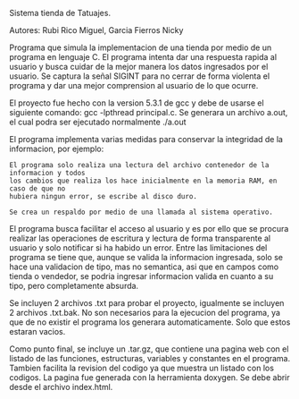 Sistema tienda de Tatuajes.

Autores:
	Rubi Rico Miguel, 
	Garcia Fierros Nicky

Programa que simula la implementacion de una tienda por medio de un programa en lenguaje C.
El programa intenta dar una respuesta rapida al usuario y busca cuidar de la mejor manera
los datos ingresados por el usuario. Se captura la señal SIGINT para no cerrar de forma 
violenta el programa y dar una mejor comprension al usuario de lo que ocurre.


El proyecto fue hecho con la version 5.3.1 de gcc y debe de usarse el siguiente comando:
gcc -lpthread principal.c.
Se generara un archivo a.out, el cual podra ser ejecutado normalmente ./a.out

El programa implementa varias medidas para conservar la integridad de la informacion, por 
ejemplo:

	El programa solo realiza una lectura del archivo contenedor de la informacion y todos 
	los cambios que realiza	los hace inicialmente en la memoria RAM, en caso de que no 
	hubiera ningun error, se escribe al disco duro.

	Se crea un respaldo por medio de una llamada al sistema operativo.

El programa busca facilitar el acceso al usuario y es por ello que se procura realizar las 
operaciones de escritura y lectura de forma transparente al usuario y solo notificar si ha
habido un error.
Entre las limitaciones del programa se tiene que, aunque se valida la informacion ingresada, 
solo se hace una validacion de tipo, mas no semantica, asi que en campos como tienda o 
vendedor, se podria ingresar informacion valida en cuanto a su tipo, pero completamente 
absurda.

Se incluyen 2 archivos .txt para probar el proyecto, igualmente se incluyen 2 archivos
.txt.bak. No son necesarios para la ejecucion del programa, ya que de no existir el programa
los generara automaticamente. Solo que estos estaran vacios.

Como punto final, se incluye un .tar.gz, que contiene una pagina web con el listado de las 
funciones, estructuras, variables y constantes en el programa. Tambien facilita la revision
del codigo ya que muestra un listado con los codigos. La pagina fue generada con la herramienta
doxygen. Se debe abrir desde el archivo index.html.
